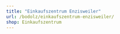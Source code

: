 ```yaml
---
title: "Einkaufszentrum Enzisweiler"
url: /bodolz/einkaufszentrum-enzisweiler/
shop: Einkaufszentrum
---
```

